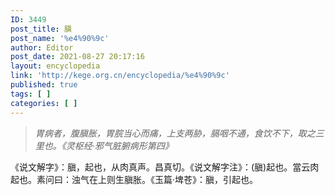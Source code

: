 ```yaml
---
ID: 3449
post_title: 䐜
post_name: '%e4%90%9c'
author: Editor
post_date: 2021-08-27 20:17:16
layout: encyclopedia
link: 'http://kege.org.cn/encyclopedia/%e4%90%9c'
published: true
tags: [ ]
categories: [ ]
---
```

<blockquote><em>胃病者，腹䐜胀，胃脘当心而痛，上支两胁，膈咽不通，食饮不下，取之三里也。《灵枢经·邪气脏腑病形第四》</em></blockquote>
《说文解字》：䐜，起也，从肉真声。昌真切。《说文解字注》：(䐜)起也。當云肉起也。素问曰：浊气在上则生䐜胀。《玉篇·埤苍》：䐜，引起也。